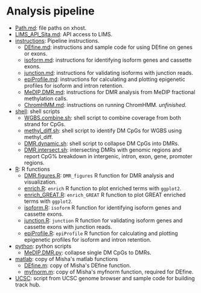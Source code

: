 Analysis pipeline
====================
+ [Path.md](./Path.md): file paths on xhost.
+ [LIMS_API_Sita.md](./LIMS_API_Sita.md): API access to LIMS.
+ [instructions](./instructions): Pipeline instructions.  
    * [DEfine.md](./instructions/DEfine.md): instructions and sample code for using DEfine on genes or exons.  
    * [isoform.md](./instructions/isoform.md): instructions for identifying isoform genes and cassette exons.  
    * [junction.md](./instructions/junction.md): instructions for validating isoforms with junction reads.  
    * [epiProfile.md](./instructions/epiProfile.md): instructions for calculating and plotting epigenetic profiles for isoform and intron retention.       
    * [MeDIP.DMR.md](./instructions/MeDIP.DMR.md): instructions for DMR analysis from MeDIP fractional methylation calls.        
    * [ChromHMM.md](./instructions/ChromHMM.md): instructions on running ChromHMM. _unfinished_.
+ [shell](./shell): shell scripts
    * [WGBS.combine.sh](./shell/WGBS.combine.sh): shell script to combine coverage from both strand for CpGs.
    * [methyl_diff.sh](./shell/methyl_diff.sh): shell script to identify DM CpGs for WGBS using methyl_diff.  
    * [DMR.dynamic.sh](./shell/DMR.dynamic.sh): shell script to collapse DM CpGs into DMRs.
    * [DMR.intersect.sh](./shell/DMR.intersect.sh): intersecting DMRs with genomic regions and report CpG% breakdown in intergenic, intron, exon, gene, promoter regions.     
+ [R](./R): R functions
    * [DMR.figures.R](./R/DMR.figures.R): `DMR_figures` R function for DMR analysis and visualization.
    * [enrich.R](./R/enrich.R): `enrich` R function to plot enriched terms with `ggplot2`.   
    * [enrich_GREAT.R](./R/enrich_GREAT.R): `enrich_GREAT` R function to plot GREAT enriched terms with `ggplot2`.   
    * [isoform.R](./R/isoform.R): `isoform` R function for identifying isoform genes and cassette exons.
    * [junction.R](./R/junction.R): `junction` R function for validating isoform genes and cassette exons with junction reads.   
    * [epiProfile.R](./R/epiProfile.R): `epiProfile` R function for calculating and plotting epigenetic profiles for isoform and intron retention.       
+ [python](./python): python scripts
    * [MeDIP.DMR.py](./python/MeDIP.DMR.py): collapse single DM CpGs to DMRs.
+ [matlab](./matlab): copy of Misha's matlab functions
    * [DEfine.m](./matlab/DEfine.m): copy of Misha's DEfine function.   
    * [myfnorm.m](./matlab/myfnorm.m): copy of Misha's myfnorm function, required for DEfine.
+ [UCSC](./UCSC): script from UCSC genome browser and sample code for building track hub.

